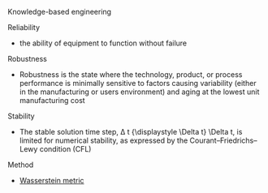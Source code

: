 Knowledge-based engineering 

Reliability
 - the ability of equipment to function without failure

Robustness
 - Robustness is the state where the technology, product, or process performance is minimally sensitive to factors causing variability (either in the manufacturing or users environment) and aging at the lowest unit manufacturing cost

Stability
 - The stable solution time step, Δ t {\displaystyle \Delta t} \Delta t, is limited for numerical stability, as expressed by the Courant–Friedrichs–Lewy condition (CFL)


Method
- [Wasserstein metric](https://en.wikipedia.org/wiki/Wasserstein_metric)